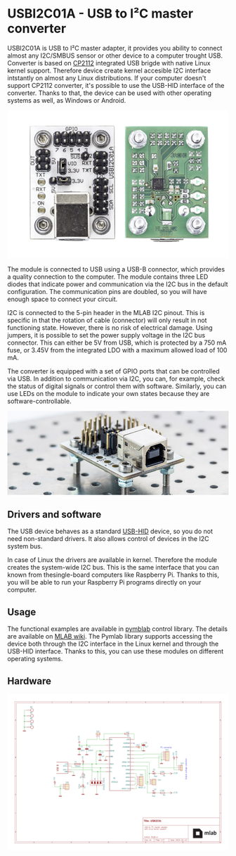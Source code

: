 
# USBI2C01A - USB to I²C master converter

USBI2C01A is USB to I²C master adapter, it provides you ability to connect almost any I2C/SMBUS sensor or other device to a computer trought USB.
Converter is based on [CP2112](https://www.silabs.com/interface/usb-bridges/classic/device.cp2112?tab=specs) integrated USB brigde with native Linux kernel support. 
Therefore device create kernel accesible I2C interface intstantly on almost any Linux distributions.
If your computer doesn't support CP2112 converter, it's possible to use the USB-HID interface of the converter.
Thanks to that, the device can be used with other operating systems as well, as Windows or Android.

![USBI2C01A](doc/img/USBI2C01A_sides.png)

The module is connected to USB using a USB-B connector, which provides a quality connection to the computer. The module contains three LED diodes that indicate power and communication via the I2C bus in the default configuration. The communication pins are doubled, so you will have enough space to connect your circuit.

I2C is connected to the 5-pin header in the MLAB I2C pinout. This is specific in that the rotation of cable (connector) will only result in not functioning state. However, there is no risk of electrical damage. Using jumpers, it is possible to set the power supply voltage in the I2C bus connector. This can either be 5V from USB, which is protected by a 750 mA fuse, or 3.45V from the integrated LDO with a maximum allowed load of 100 mA.

The converter is equipped with a set of GPIO ports that can be controlled via USB. In addition to communication via I2C, you can, for example, check the status of digital signals or control them with software. Similarly, you can use LEDs on the module to indicate your own states because they are software-controllable. 

![USBI2C01A USB to I2C master converter](doc/img/USBI2C01A_small-5.jpg)

## Drivers and software
The USB device behaves as a standard [USB-HID](https://en.wikipedia.org/wiki/USB_human_interface_device_class) device, so you do not need non-standard drivers. It also allows control of devices in the I2C system bus.

In case of Linux the drivers are available in kernel. Therefore the module creates the system-wide I2C bus. This is the same interface that you can known from thesingle-board computers like Raspberry Pi. Thanks to this, you will be able to run your Raspberry Pi programs directly on your computer.

## Usage
The functional examples are available in [pymblab](https://github.com/MLAB-project/pymlab) control library. The details are available on [MLAB wiki](https://wiki.mlab.cz/doku.php?id=en:usbi2c). The Pymlab library supports accessing the device both through the I2C interface in the Linux kernel and through the USB-HID interface. Thanks to this, you can use these modules on different operating systems.


## Hardware
[![schematics](doc/gen/USBI2C01-schematic.svg)](doc/gen/USBI2C01-schematic.pdf)
